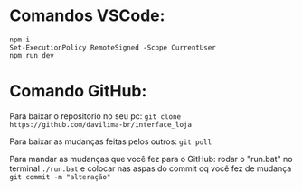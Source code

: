 # Comandos VSCode:

```
npm i
Set-ExecutionPolicy RemoteSigned -Scope CurrentUser
npm run dev 
```

# Comando GitHub:
Para baixar o repositorio no seu pc:
`git clone https://github.com/davilima-br/interface_loja`


Para baixar as mudanças feitas pelos outros:
`git pull`

Para mandar as mudanças que você fez para o GitHub:
rodar o "run.bat" no terminal 
`./run.bat` 
e colocar nas aspas do commit oq você fez de mudança ` git commit -m "alteração"`
